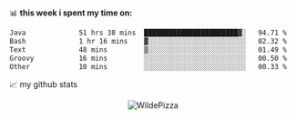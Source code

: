 📊 **this week i spent my time on:**
<!--START_SECTION:waka-->

```txt
Java             51 hrs 38 mins  ███████████████████████▓░   94.71 %
Bash             1 hr 16 mins    ▓░░░░░░░░░░░░░░░░░░░░░░░░   02.32 %
Text             48 mins         ▒░░░░░░░░░░░░░░░░░░░░░░░░   01.49 %
Groovy           16 mins         ░░░░░░░░░░░░░░░░░░░░░░░░░   00.50 %
Other            10 mins         ░░░░░░░░░░░░░░░░░░░░░░░░░   00.33 %
```

<!--END_SECTION:waka-->


📈 my github stats

<p align="center"> <img src="https://github-readme-stats.vercel.app/api?username=WildePizza&show_icons=true&theme=gotham" alt="WildePizza" />





